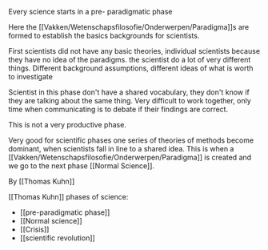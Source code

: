 Every science starts in a pre- paradigmatic phase

Here the [[Vakken/Wetenschapsfilosofie/Onderwerpen/Paradigma]]s are formed to establish the basics backgrounds for scientists.

First scientists did not have any basic theories, individual scientists because they have no idea of the paradigms. the scientist do a lot of very different things. Different background assumptions, different ideas of what is worth to investigate

Scientist in this phase don't have a shared vocabulary, they don't know if they are talking about the same thing. Very difficult to work together, only time when communicating is to debate if their findings are correct.

This is not a very productive phase.

Very good for scientific phases one series of theories of methods become dominant, when scientists fall in line to a shared idea. This is when a [[Vakken/Wetenschapsfilosofie/Onderwerpen/Paradigma]] is created and we go to the next phase [[Normal Science]].





By [[Thomas Kuhn]]

[[Thomas Kuhn]] phases of science:
- [[pre-paradigmatic phase]]
- [[Normal science]]
- [[Crisis]]
- [[scientific revolution]]